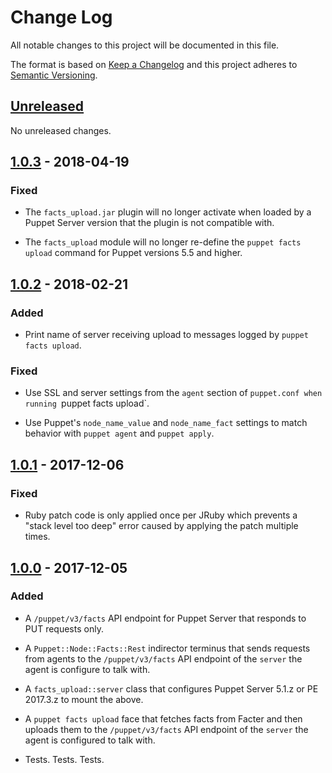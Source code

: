 # Change Log

All notable changes to this project will be documented in this file.

The format is based on [Keep a Changelog](http://keepachangelog.com/)
and this project adheres to [Semantic Versioning](http://semver.org/).

## [Unreleased]

No unreleased changes.

## [1.0.3] - 2018-04-19
### Fixed

  - The `facts_upload.jar` plugin will no longer activate when loaded by
    a Puppet Server version that the plugin is not compatible with.

  - The `facts_upload` module will no longer re-define the `puppet facts upload`
    command for Puppet versions 5.5 and higher.

## [1.0.2] - 2018-02-21
### Added

  - Print name of server receiving upload to messages logged by
    `puppet facts upload`.

### Fixed

  - Use SSL and server settings from the `agent` section of `puppet.conf
    when running `puppet facts upload`.

  - Use Puppet's `node_name_value` and `node_name_fact` settings to match
    behavior with `puppet agent` and `puppet apply`.


## [1.0.1] - 2017-12-06
### Fixed

  - Ruby patch code is only applied once per JRuby which prevents a
    "stack level too deep" error caused by applying the patch multiple
    times.


## [1.0.0] - 2017-12-05
### Added

  - A `/puppet/v3/facts` API endpoint for Puppet Server that responds to PUT
    requests only.

  - A `Puppet::Node::Facts::Rest` indirector terminus that sends requests from
    agents to the `/puppet/v3/facts` API endpoint of the `server` the agent is
    configure to talk with.

  - A `facts_upload::server` class that configures Puppet Server 5.1.z or
    PE 2017.3.z to mount the above.

  - A `puppet facts upload` face that fetches facts from Facter and then
    uploads them to the `/puppet/v3/facts` API endpoint of the `server` the
    agent is configured to talk with.

  - Tests. Tests. Tests.


[Unreleased]: https://github.com/Sharpie/puppet-facts_upload/compare/1.0.3...master
[1.0.3]: https://github.com/Sharpie/puppet-facts_upload/compare/1.0.2...1.0.3
[1.0.2]: https://github.com/Sharpie/puppet-facts_upload/compare/1.0.1...1.0.2
[1.0.1]: https://github.com/Sharpie/puppet-facts_upload/compare/1.0.0...1.0.1
[1.0.0]: https://github.com/Sharpie/puppet-facts_upload/compare/5620a62...1.0.0
